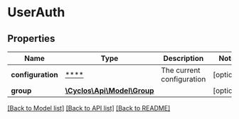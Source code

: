 # UserAuth

## Properties
Name | Type | Description | Notes
------------ | ------------- | ------------- | -------------
**configuration** | [****](.md) | The current configuration | [optional] 
**group** | [**\Cyclos\Api\Model\Group**](Group.md) |  | [optional] 

[[Back to Model list]](../../README.md#documentation-for-models) [[Back to API list]](../../README.md#documentation-for-api-endpoints) [[Back to README]](../../README.md)

